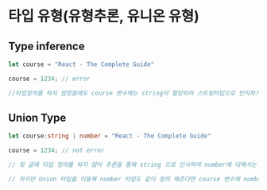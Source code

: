 # 타입 유형(유형추론, 유니온 유형)

## Type inference

```typescript
let course = "React - The Complete Guide"

course = 1234; // error

//타입정의를 하지 않았음에도 course 변수에는 string이 할당되어 스트링타입으로 인식하기 때문에 스트링 이외는 에러가 발생 (타입추론)
```

## Union Type


```typescript
let course:string | number = "React - The Complete Guide"

course = 1234; // not error

// 윗 글에 타입 정의를 하지 않아 추론을 통해 string 으로 인식하여 number에 대해서는 에러를 띄울 것이다.

// 하지만 Union 타입을 이용해 number 타입도 같이 정의 해준다면 course 변수에 number 가 할당 되더라도 tpye error 는 띄우지 않는다.
```